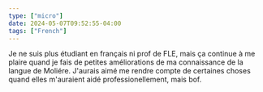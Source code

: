 ```yaml
---
type: ["micro"]
date: 2024-05-07T09:52:55-04:00
tags: ["French"]
---
```

Je ne suis plus étudiant en français ni prof de FLE, mais ça continue à me plaire quand je fais de petites améliorations de ma connaissance de la langue de Moliére. J'aurais aimé me rendre compte de certaines choses quand elles m'auraient aidé professionellement, mais bof.
